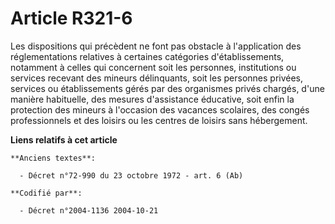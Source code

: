 # Article R321-6

Les dispositions qui précèdent ne font pas obstacle à l'application des réglementations relatives à certaines catégories
d'établissements, notamment à celles qui concernent soit les personnes, institutions ou services recevant des mineurs
délinquants, soit les personnes privées, services ou établissements gérés par des organismes privés chargés, d'une manière
habituelle, des mesures d'assistance éducative, soit enfin la protection des mineurs à l'occasion des vacances scolaires, des
congés professionnels et des loisirs ou les centres de loisirs sans hébergement.

**Liens relatifs à cet article**

	**Anciens textes**:

	  - Décret n°72-990 du 23 octobre 1972 - art. 6 (Ab)

	**Codifié par**:

	  - Décret n°2004-1136 2004-10-21
